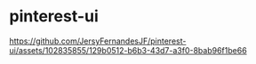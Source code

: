 # pinterest-ui

https://github.com/JersyFernandesJF/pinterest-ui/assets/102835855/129b0512-b6b3-43d7-a3f0-8bab96f1be66

